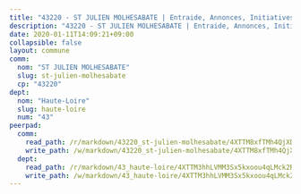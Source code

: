 ```yaml
---
title: "43220 - ST JULIEN MOLHESABATE | Entraide, Annonces, Initiatives"
description: "43220 - ST JULIEN MOLHESABATE | Entraide, Annonces, Initiatives"
date: 2020-01-11T14:09:21+09:00
collapsible: false
layout: commune
comm:
  nom: "ST JULIEN MOLHESABATE"
  slug: st-julien-molhesabate
  cp: "43220"
dept:
  nom: "Haute-Loire"
  slug: haute-loire
  num: "43"
peerpad:
  comm:
    read_path: /r/markdown/43220_st-julien-molhesabate/4XTTM8xfTMh4QjXDgQFvEoAydsfbLYsFAN9ZuUQ3py2TmnSZX
    write_path: /w/markdown/43220_st-julien-molhesabate/4XTTM8xfTMh4QjXDgQFvEoAydsfbLYsFAN9ZuUQ3py2TmnSZX-K3TgTqNawN6eugk5byqh1otopwgStinytCthmVo2yW88GDTdWvxzqJgTpVcm44rQu9Z1u4fFzoXfbWBSQx8Mtedafw43GqTh7YBhCruGskaridujWAhPsgZ8V88WVL5HHC9bKP77
  dept:
    read_path: /r/markdown/43_haute-loire/4XTTM3hhLVMM3Sx5kxoou4qLMck2RjGiJF8bjxPuKy3VyRdWX
    write_path: /w/markdown/43_haute-loire/4XTTM3hhLVMM3Sx5kxoou4qLMck2RjGiJF8bjxPuKy3VyRdWX-K3TgTnndWXCUw13Pw3gJoEo9qHUCGXZ4frH2coLZWWDcoWKo22cU2VNENpi117F5bi6bu3WHMPd2VTrETU2R5owQhCBrUQgvCKerk4NqeDhN66egG9mHY8CCfEckbCp9SecEdL6b
---
```


